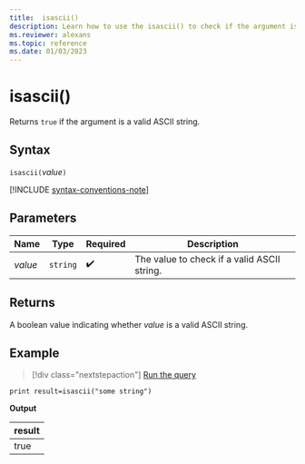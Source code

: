 ```yaml
---
title:  isascii()
description: Learn how to use the isascii() to check if the argument is a valid ascii string.
ms.reviewer: alexans
ms.topic: reference
ms.date: 01/03/2023
---
```

# isascii()

Returns `true` if the argument is a valid ASCII string.

## Syntax

`isascii(`*value*`)`

[!INCLUDE [syntax-conventions-note](../includes/syntax-conventions-note.md)]

## Parameters

| Name | Type | Required | Description |
| -- | -- | -- | -- |
|*value*| `string` | :heavy_check_mark:| The value to check if a valid ASCII string.|

## Returns

A boolean value indicating whether *value* is a valid ASCII string.

## Example

> [!div class="nextstepaction"]
> <a href="https://dataexplorer.azure.com/clusters/help/databases/Samples?query=H4sIAAAAAAAAAysoyswrUShKLS7NKbHNLE4sTs7M1FAqzs9NVSguAcqlK2kCAIfayAkjAAAA" target="_blank">Run the query</a>

```kusto
print result=isascii("some string")
```

**Output**

|result|
|--|
|true|
